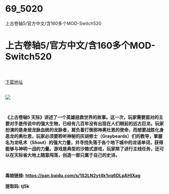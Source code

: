 # 69_5020
上古卷轴5/官方中文/含160多个MOD-Switch520
# 上古卷轴5/官方中文/含160多个MOD-Switch520
 <br/></br>
[下载地址](https://www.switch520.cc/article/5020 "下载地址")
<br/></br>

<p><strong><img src="https://ae01.alicdn.com/kf/Ua7179d2645634ecf947f77cca0cadec6e.jpg"></strong></p>
<p>&nbsp;</p>
<p><strong>《上古卷轴5 天际》讲述了一个英雄拯救世界的故事。这一次，玩家需要面对的主要对手是传说中的强大生物，已经有几百年没有出现在人们眼前的远古巨龙。玩家扮演的是身居龙脉血统的龙脉者，肩负着打倒邪神奥杜恩的使命，而想要战胜化身恶龙的奥杜恩，玩家必须要聆听神秘的灰胡修士（Graybeards）们的教导，掌握名为龙吼术（Shout）的强大力量，并寻找失落于各个地下城中的龙语单词，获得能够与神明一战的力量。游戏是典型的沙箱式游戏，玩家除了进行主线任务，还可以在天际省大地上随意闯荡，创造一部只属于自己的史诗。</strong></p>
<p>&nbsp;</p>
<p><strong>毒娘链接: <a href="https://pan.baidu.com/s/1S2LN2yt4k1vq6DLpAHIXag">https://pan.baidu.com/s/1S2LN2yt4k1vq6DLpAHIXag</a></strong></p>
<p><strong> 提取码: tj5k&nbsp;</strong></p>
<p>&nbsp;</p>
